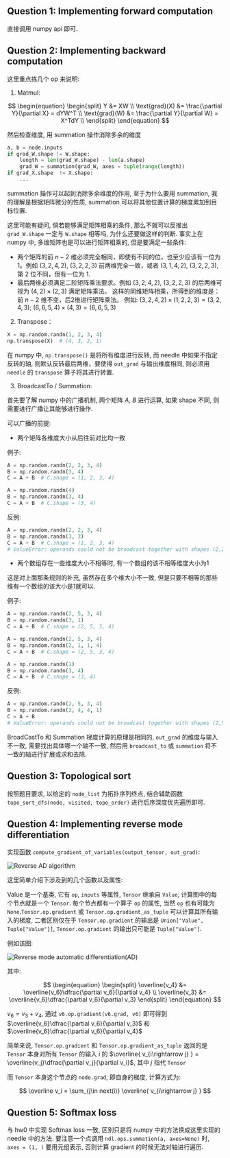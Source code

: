 ## Question 1: Implementing forward computation

直接调用 numpy api 即可.


## Question 2: Implementing backward computation

这里重点拣几个 op 来说明:

1. Matmul:

$$
\begin{equation} 
\begin{split}
  Y &= XW \\
 \text{grad}(X) &= \frac{\partial Y}{\partial X} = dYW^T \\
 \text{grad}(W) &= \frac{\partial Y}{\partial W} = X^TdY \\
\end{split}
\end{equation}
$$

然后检查维度, 用 summation 操作消除多余的维度

```python
a, b = node.inputs
if grad_W.shape != W.shape:
    length = len(grad_W.shape) - len(a.shape)
    grad_W = summation(grad_W, axes = tuple(range(length))
if grad_X.shape  != X.shape:
    ...
```

summation 操作可以起到消除多余维度的作用, 至于为什么要用 summation, 我的理解是根据矩阵微分的性质, summation 可以将其他位置计算的梯度累加到目标位置.

这里可能有疑问, 倘若能够满足矩阵相乘的条件, 那么不就可以反推出 `grad_W.shape` 一定与 `W.shape` 相等吗, 为什么还要做这样的判断. 事实上在 numpy 中, 多维矩阵也是可以进行矩阵相乘的, 但是要满足一些条件:


- 两个矩阵的前 $n-2$ 维必须完全相同，即使有不同的位，也至少应该有一位为 1。例如 $(3,2,4,2)$, $(3,2,2,3)$ 前两维完全一致，或者 $(3, 1, 4, 2)$, $(3, 2, 2, 3)$, 第 2 位不同，但有一位为 1.
- 最后两维必须满足二阶矩阵乘法要求。例如 $(3,2,4,2)$, $(3,2,2,3)$ 的后两维可视为 $(4,2)\times(2,3)$ 满足矩阵乘法。
这样的同维矩阵相乘，所得到的维度是：前 $n-2$ 维不变，后2维进行矩阵乘法。
例如: $(3, 2, 4, 2)\times(1, 2, 2, 3) = (3, 2, 4, 3)$; $(6, 6, 5, 4)\times(4, 3) = (6, 6, 5, 3)$


2. Transpose：

```python
X = np.random.randn(1, 2, 3, 4)
np.transpose(X)  # (4, 3, 2, 1)
```

在 numpy 中, `np.transpose()` 是将所有维度进行反转, 而 needle 中如果不指定反转的轴, 则默认反转最后两维，要使得 `out_grad` 与输出维度相同, 则必须用 `needle` 的 `transpose` 算子将其进行转置. 

3. BroadcastTo / Summation:

首先要了解 numpy 中的广播机制, 两个矩阵 $A$, $B$ 进行运算, 如果 shape 不同, 则需要进行广播让其能够进行操作.

可以广播的前提:

- 两个矩阵各维度大小从后往前对比均一致

例子:

```python
A = np.random.randn(2, 2, 3, 4)
B = np.random.randn(3, 4)
C = A + B  # C.shape = (1, 2, 3, 4)

A = np.random.randn(4)
B = np.random.randn(3, 4)
C = A + B  # C.shape = (3, 4)
```

反例:

```python
A = np.random.randn(2, 2, 3, 4)
B = np.random.randn(3, 3)
C = A + B  # C.shape = (1, 2, 3, 4) 
# ValueError: operands could not be broadcast together with shapes (2,2,3,4) (3,3)  # 最后一维不相等
```

- 两个数组存在一些维度大小不相等时, 有一个数组的该不相等维度大小为1

这是对上面那条规则的补充, 虽然存在多个维大小不一致, 但是只要不相等的那些维有一个数组的该大小是1就可以.


例子:
```python
A = np.random.randn(2, 5, 3, 4)
B = np.random.randn(3, 1)
C = A + B  # C.shape = (2, 5, 3, 4)

A = np.random.randn(2, 5, 3, 4)
B = np.random.randn(2, 1, 1, 4)
C = A + B  # C.shape = (2, 5, 3, 4)

A = np.random.randn(1)
B = np.random.randn(3, 4)
C = A + B  # C.shape = (3, 4)
```

反例:
```python
A = np.random.randn(2, 5, 3, 4)
B = np.random.randn(2, 4, 4, 1)
C = A + B  
# ValueError: operands could not be broadcast together with shapes (2,5,3,4) (2,4,4,1)  # 倒数第二维不相等
```

BroadCastTo 和 Summation 梯度计算的原理是相同的, `out_grad` 的维度与输入不一致, 需要找出具体哪一个轴不一致, 然后用 `broadcast_to` 或 `summation` 将不一致的轴进行扩展或求和去除.
## Question 3: Topological sort

按照题目要求, 以给定的 `node_list` 为拓扑序列终点, 结合辅助函数 `topo_sort_dfs(node, visited, topo_order)` 进行后序深度优先遍历即可. 


## Question 4: Implementing reverse mode differentiation

实现函数 `compute_gradient_of_variables(output_tensor, out_grad)`: 

![Reverse AD algorithm](https://i.postimg.cc/HsHFX9zH/Snipaste-2023-08-30-17-34-29.png)

这里简单介绍下涉及到的几个函数以及属性:

Value 是一个基类, 它有 `op`, `inputs` 等属性, `Tensor` 继承自 `Value`, 计算图中的每个节点就是一个 `Tensor`. 每个节点都有一个算子 `op` 的属性, 当然 `op` 也有可能为 `None`.`Tensor.op.gradient` 或 `Tensor.op.gradient_as_tuple` 可以计算其所有输入的梯度, 二者区别仅在于 `Tensor.op.gradient` 的输出是 `Union["Value", Tuple["Value"]]`, `Tensor.op.gradient` 的输出只可能是 `Tuple["Value"]`.

例如该图:



![Reverse mode automatic differentiation(AD)](https://i.postimg.cc/nhZ8ZMXV/Snipaste-2023-08-30-17-50-38.png)

其中:

$$
\begin{equation} 
\begin{split}
\overline{v_4} &= \overline{v_6}\dfrac{\partial v_6}{\partial v_4}  \\
\overline{v_3} &= \overline{v_6}\dfrac{\partial v_6}{\partial v_3}  
\end{split}
\end{equation}
$$

$v_6 = v_3 + v_4$, 通过 `v6.op.gradient(v6.grad, v6)` 即可得到 $\overline{v_6}\dfrac{\partial v_6}{\partial v_3}$ 和 $\overline{v_6}\dfrac{\partial v_6}{\partial v_4}$

简单来说, `Tensor.op.gradient` 和 `Tensor.op.gradient_as_tuple`  返回的是 `Tensor` 本身对所有 `Tensor` 的输入 $i$ 的 $\overline{ v_{i\rightarrow j}  } = \overline{v_j}\dfrac{\partial v_j}{\partial v_i}$, 其中 $j$ 指代 `Tensor`

而 `Tensor` 本身这个节点的 `node.grad`, 即自身的梯度, 计算方式为:

$$
\overline v_i = \sum_{j\in next(i)}  \overline{ v_{i\rightarrow j}  } 
$$

## Question 5: Softmax loss

与 hw0 中实现 Softmax loss 一致, 区别只是将 numpy 中的方法换成这里实现的 needle 中的方法. 要注意一个点调用 `ndl.ops.summation(a, axes=None)` 时, `axes = (1, )` 要用元组表示, 否则计算 gradient 的时候无法对轴进行遍历.
